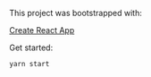 This project was bootstrapped with:

[Create React App](https://github.com/facebookincubator/create-react-app)

Get started:

    yarn start
